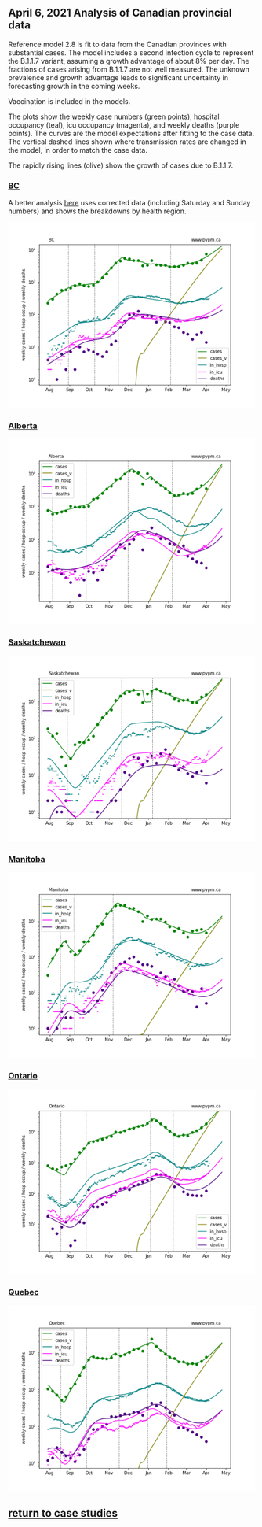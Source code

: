 ## April 6, 2021 Analysis of Canadian provincial data

Reference model 2.8 is fit to data from the Canadian provinces with substantial cases.
The model includes a second infection cycle to represent the B.1.1.7 variant, assuming a growth
advantage of about 8% per day.
The fractions of cases arising from B.1.1.7 are not well measured.
The unknown prevalence and growth advantage leads to significant uncertainty in forecasting growth in the
coming weeks.

Vaccination is included in the models.

The plots show the weekly case numbers (green points),
hospital occupancy (teal), icu occupancy (magenta), and weekly deaths (purple points).
The curves are the model expectations after fitting to the case data.
The vertical dashed lines shown where transmission rates are changed in the model, in order to match the case data.

The rapidly rising lines (olive) show the growth of cases due to B.1.1.7.

### [BC](img/bc_2_8_0406.pdf)

A better analysis [here](../bc20210309) uses corrected data (including Saturday and Sunday numbers) and shows
the breakdowns by health region.

![bc](img/bc_2_8_0406.png)

### [Alberta](img/ab_2_8_0406.pdf)

![ab](img/ab_2_8_0406.png)

### [Saskatchewan](img/sk_2_8_0406.pdf)

![sk](img/sk_2_8_0406.png)

### [Manitoba](img/mb_2_8_0406.pdf)

![mb](img/mb_2_8_0406.png)

### [Ontario](img/on_2_8_0406.pdf)

![on](img/on_2_8_0406.png)

### [Quebec](img/qc_2_8_0406.pdf)

![qc](img/qc_2_8_0406.png)


## [return to case studies](../index.md)

